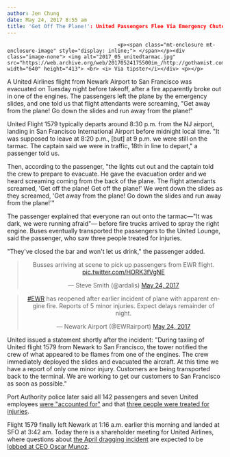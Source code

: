 ```yaml
---
author: Jen Chung
date: May 24, 2017 8:55 am
title: 'Get Off The Plane!': United Passengers Flee Via Emergency Chutes At Newark Airport
---
```


	
										<p><span class="mt-enclosure mt-enclosure-image" style="display: inline;"> </span></p><div class="image-none"> <img alt="2017_05_unitedtarmac.jpg" src="https://web.archive.org/web/20170524175500im_/http://gothamist.com/attachments/jen/2017_05_unitedtarmac.jpg" width="640" height="413"> <br> <i> Via tipster</i></div> <p></p>

<p>A United Airlines flight from Newark Airport to San Francisco was evacuated on Tuesday night before takeoff, after a fire apparently broke out in one of the engines. The passengers left the plane by the emergency slides, and one told us that flight attendants were screaming, &quot;Get away from the plane! Go down the slides and run away from the plane!&quot;</p>

<p>United Flight 1579 typically departs around 8:30 p.m. from the NJ airport, landing in San Francisco International Airport before midnight local time. &quot;It was supposed to leave at 8:20 p.m., [but] at 9 p.m. we were still on the tarmac. The captain said we were in traffic, 18th in line to depart,&quot; a passenger told us. </p>

<p>Then, according to the passenger, &quot;the lights cut out and the captain told the crew to prepare to evacuate. He gave the evacuation order and we heard screaming coming from the back of the plane. The flight attendants screamed, &apos;Get off the plane! Get off the plane!&apos; We went down the slides as they screamed, &apos;Get away from the plane! Go down the slides and run away from the plane!&apos;&quot; </p>

<p>The passenger explained that everyone ran out onto the tarmac&#x2014;&quot;It was dark, we were running afraid&quot;&#x2014; before fire trucks arrived to spray the right engine. Buses eventually transported the passengers to the United Lounge, said the passenger, who saw three people treated for injuries.</p>

<p>&quot;They&apos;ve closed the bar and won&apos;t let us drink,&quot; the passenger added.</p>

<center><blockquote class="twitter-tweet" data-lang="en"><p lang="en" dir="ltr">Busses arriving at scene to pick up passengers from EWR flight. <a href="https://web.archive.org/web/20170524175500/https://t.co/HORK3fVgNE">pic.twitter.com/HORK3fVgNE</a></p>&#x2014; Steve Smith (@ardalis) <a href="https://web.archive.org/web/20170524175500/https://twitter.com/ardalis/status/867187734577901568">May 24, 2017</a></blockquote>
<script async src="//web.archive.org/web/20170524175500js_/http://platform.twitter.com/widgets.js" charset="utf-8"></script>
<blockquote class="twitter-tweet" data-lang="en"><p lang="en" dir="ltr"><a href="https://web.archive.org/web/20170524175500/https://twitter.com/hashtag/EWR?src=hash">#EWR</a> has reopened after earlier incident of plane with apparent engine fire. Reports of 5 minor injuries. Expect delays remainder of night.</p>&#x2014; Newark Airport (@EWRairport) <a href="https://web.archive.org/web/20170524175500/https://twitter.com/EWRairport/status/867209158621319168">May 24, 2017</a></blockquote>
<script async src="//web.archive.org/web/20170524175500js_/http://platform.twitter.com/widgets.js" charset="utf-8"></script></center>

<p>United issued a statement shortly after the incident: &quot;During taxiing of United flight 1579 from Newark to San Francisco, the tower notified the crew of what appeared to be flames from one of the engines. The crew immediately deployed the slides and evacuated the aircraft. At this time we have a report of only one minor injury. Customers are being transported back to the terminal. We are working to get our customers to San Francisco as soon as possible.&quot;</p>

<p>Port Authority police later said all 142 passengers and seven United employees <a href="https://web.archive.org/web/20170524175500/http://www.nydailynews.com/news/national/united-airlines-engine-fire-prompts-shutdown-newark-airport-article-1.3190762">were &quot;accounted for&quot;</a>  and that <a href="https://web.archive.org/web/20170524175500/https://twitter.com/erinfdean/status/867204712902348800">three people were treated for injuries</a>. </p>

<p>Flight 1579 finally left Newark at 1:16 a.m. earlier this morning and landed at SFO at 3:42 am. Today there is a shareholder meeting for United Airlines, where questions about <a href="https://web.archive.org/web/20170524175500/http://chicagoist.com/2017/04/10/video_man_screams_as_he_is_forcibly.php">the April dragging incident</a> are expected to be <a href="https://web.archive.org/web/20170524175500/http://nypost.com/2017/05/24/shareholders-likely-to-question-united-ceo-over-dragging-incident/">lobbed at CEO Oscar Munoz</a>. </p>					
										
									
				